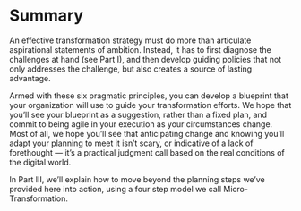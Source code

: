 # Summary

An effective transformation strategy must do more than articulate aspirational statements of ambition. Instead, it has to first diagnose the challenges at hand \(see Part I\), and then develop guiding policies that not only addresses the challenge, but also creates a source of lasting advantage.

Armed with these six pragmatic principles, you can develop a blueprint that your organization will use to guide your transformation efforts. We hope that you’ll see your blueprint as a suggestion, rather than a fixed plan, and commit to being agile in your execution as your circumstances change. Most of all, we hope you’ll see that anticipating change and knowing you’ll adapt your planning to meet it isn’t scary, or indicative of a lack of forethought — it’s a practical judgment call based on the real conditions of the digital world.

In Part III, we’ll explain how to move beyond the planning steps we’ve provided here into action, using a four step model we call Micro-Transformation.

